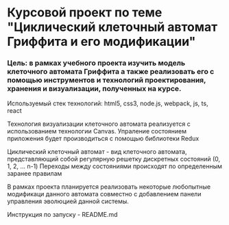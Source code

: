 # Курсовой проект по теме "Циклический клеточный автомат Гриффита и его модификации"

### Цель: в рамках учебного проекта изучить модель клеточного автомата Гриффита а также реализовать его с помощью инструментов и технологий проектирования, хранения и визуализации, полученных на курсе.

Используемый стек технологий: html5, css3, node.js, webpack, js, ts, react

Технология визуализации клеточного автомата реализуется с использованием технологии Canvas.
Упраление состоянием приложения будет производиться с помощью библиотеки Redux

Циклический клеточный автомат - вид клеточного автомата, представляющий собой регулярную решетку дискретных состояний (0, 1, 2, ... n-1)
Переходы между состояниями происходят по определенным заранее правилам

В рамках проекта планируется реализовать некоторые любопытные модификаци данного автомата совместно с добавлением панели управления эволюцией данной системы.

Инструкция по запуску - README.md
